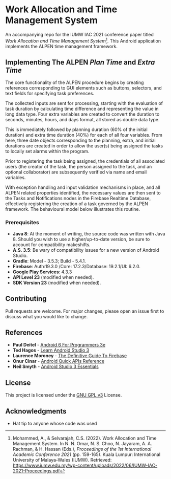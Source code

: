 # Work Allocation and Time Management System

An accompanying repo for the IUMW IAC 2021 conference paper titled _Work Allocation and Time Management System_<span title="see footnote on confrence paper with complete introduction">[^1]</span>. This Android application implements the <span title="Activity, Length, Planning, Establishment of Priorities, Notation">ALPEN</span> 
time management framework.

## Implementing The ALPEN _Plan Time_ and _Extra Time_
 The core functionality of the ALPEN procedure begins by creating references corresponding to GUI elements such as buttons, selectors, and text fields for specifying task preferences.
 
The collected inputs are sent for processing, starting with the evaluation of task duration by calculating time difference and representing the value in long data type. Four extra variables are created to convert the duration to seconds, minutes, hours, and days format, all stored as double data type.

This is immediately followed by planning duration (60% of the initial duration) and extra time duration (40%) for each of all four variables. From here, three date objects corresponding to the planning, extra, and initial durations are created in order to allow the user(s) being assigned the tasks to locally set alarms within the program. 

Prior to registering the task being assigned, the credentials of all associated users (the creator of the task, the person assigned to the task, and an optional collaborator) are subsequently verified via name and email variables.

With exception handling and input validation
mechanisms in place, and all ALPEN related properties identified, the necessary values are then sent to the Tasks and Notifications nodes in the Firebase Realtime Database, effectively registering the creation of a task governed by the ALPEN framework. The behavioural model below illustrates this routine.

### Prerequisites

- **Java 8**: At the moment of writing, the source code was written with Java 8. Should you wish to use a higher/up-to-date version, be sure to account for compatibility makeshifts.
- **A.S. 3.5**: Be wary of compatibility issues for a new version of Android Studio.
- **Gradle**: Model - 3.5.3; Build - 5.4.1.
- **Firebase**: Auth:19.3.0 /Core: 17.2.3/Database: 19.2.1/UI: 6.2.0.
- **Google Play Services**: 4.3.3
- **API Level 23** (modified when needed).
- **SDK Version 23** (modified when needed).

## Contributing

Pull requests are welcome. For major changes, please open an issue first to discuss what you would like to change.

## References

* **Paul Deitel** - [Android 6 For Programmers 3e](https://github.com/pdeitel/AndroidHowToProgram3e)
* **Ted Hagos** - [Learn Android Studio 3](https://github.com/Apress/learn-android-studio-)
* **Laurence Moroney** - [The Definitive Guide To Firebase](https://github.com/Apress/def-guide-to-firebase)
* **Onur Cinar** - [Android Quick APIs Reference](https://g.co/kgs/A5RfbX)
* **Neil Smyth** - [Android Studio 3 Essentials](https://www.techotopia.com/index.php/Android_Studio_Development_Essentials_-_Android_6_Edition)

## License

This project is licensed under the [GNU GPL v3](https://choosealicense.com/licenses/gpl-3.0/) License.

## Acknowledgments

* Hat tip to anyone whose code was used

<!-- Footnotes formatted by GitHub to appear here -->

[^1]: Mohammed, A., & Selvarajah, C.S. (2022). Work Allocation and Time Management System.
In N. N. Omar, N. S. Choo, N. Jayaram, A. A. Rachman, & H. Hassan (Eds.), 
<i>Proceedings of the 1st International Academic Conference 2021</i> (pp. 159-165). 
Kuala Lumpur: International University of Malaya-Wales (IUMW). Retrieved: https://www.iumw.edu.my/wp-content/uploads/2022/06/IUMW-IAC-2021-Proceedings.pdf
